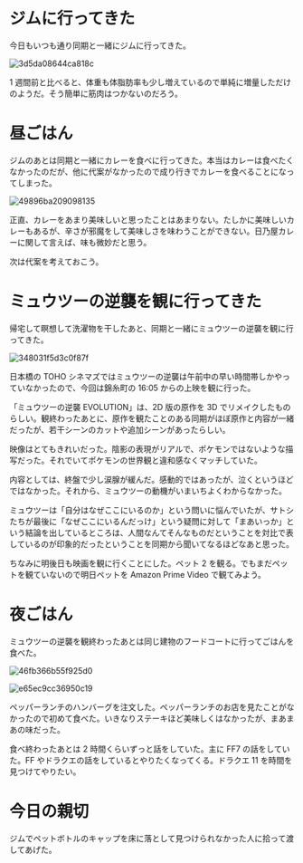 # ジムに行ってきた
今日もいつも通り同期と一緒にジムに行ってきた。

![3d5da08644ca818c](/images/2019/08/3d5da08644ca818c.jpg)

1 週間前と比べると、体重も体脂肪率も少し増えているので単純に増量しただけのようだ。そう簡単に筋肉はつかないのだろう。

# 昼ごはん
ジムのあとは同期と一緒にカレーを食べに行ってきた。本当はカレーは食べたくなかったのだが、他に代案がなかったので成り行きでカレーを食べることになってしまった。

![49896ba209098135](/images/2019/08/49896ba209098135.jpg)

正直、カレーをあまり美味しいと思ったことはあまりない。たしかに美味しいカレーもあるが、辛さが邪魔をして美味しさを味わうことができない。日乃屋カレーに関して言えば、味も微妙だと思う。

次は代案を考えておこう。

# ミュウツーの逆襲を観に行ってきた
帰宅して瞑想して洗濯物を干したあと、同期と一緒にミュウツーの逆襲を観に行ってきた。

![348031f5d3c0f87f](/images/2019/08/348031f5d3c0f87f.jpg)

日本橋の TOHO シネマズではミュウツーの逆襲は午前中の早い時間帯しかやっていなかったので、今回は錦糸町の 16:05 からの上映を観に行った。

「ミュウツーの逆襲 EVOLUTION」は、2D 版の原作を 3D でリメイクしたものらしい。観終わったあとに、原作を観たことのある同期がほぼ原作と内容が一緒だったが、若干シーンのカットや追加シーンがあったらしい。

映像はとてもきれいだった。陰影の表現がリアルで、ポケモンではないような描写だった。それでいてポケモンの世界観と違和感なくマッチしていた。

内容としては、終盤で少し涙腺が緩んだ。感動的ではあったが、泣くというほどではなかった。それから、ミュウツーの動機がいまいちよくわからなかった。

ミュウツーは「自分はなぜここにいるのか」という問いに悩んでいたが、サトシたちが最後に「なぜここにいるんだっけ」という疑問に対して「まあいっか」という結論を出しているところは、人間なんてそんなものだということを対比で表しているのが印象的だったということを同期から聞いてなるほどなあと思った。

ちなみに明後日も映画を観に行くことにした。ペット 2 を観る。でもまだペットを観ていないので明日ペットを Amazon Prime Video で観てみよう。

# 夜ごはん
ミュウツーの逆襲を観終わったあとは同じ建物のフードコートに行ってごはんを食べた。

![46fb366b55f925d0](/images/2019/08/46fb366b55f925d0.jpg)

![e65ec9cc36950c19](/images/2019/08/e65ec9cc36950c19.jpg)

ペッパーランチのハンバーグを注文した。ペッパーランチのお店を見たことがなかったので初めて食べた。いきなりステーキほど美味しくはなかったが、まあまあの味だった。

食べ終わったあとは 2 時間くらいずっと話をしていた。主に FF7 の話をしていた。FF やドラクエの話をしているとやりたくなってくる。ドラクエ 11 を時間を見つけてやりたい。

# 今日の親切
ジムでペットボトルのキャップを床に落として見つけられなかった人に拾って渡してあげた。
